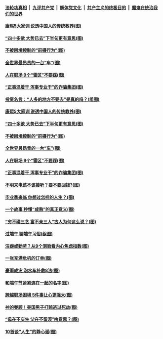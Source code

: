 

####  [法轮功真相](../../../../basic/blob/master/README.md?t=06280602) &nbsp;|&nbsp; [九评共产党](../../../../9ping.md/blob/master/README.md?t=06280602) &nbsp;|&nbsp; [解体党文化](../../../../jtdwh.md/blob/master/README.md?t=06280602)  &nbsp;|&nbsp; [共产主义的终极目的](../../../../gczydzjmd.md/blob/master/README.md?t=06280602) &nbsp;|&nbsp; [魔鬼在统治我们的世界](../../../../mgztzwmdsj.md/blob/master/README.md?t=06280602) 

#### [康熙5大家训 说透中国人的传统教养(图)](../pages/p8/937696.md?t=06280602) 

#### [“四十多欲 大势已去”下半句更有意思(图)](../pages/p8/937811.md?t=06280602) 

#### [不被困境控制的“前摄行为”(图)](../pages/p8/937145.md?t=06280602) 

#### [全世界最昂贵的一台“车”(图)](../pages/p8/937477.md?t=06280602) 

#### [人在职场 9个“雷区”不要踩(图)](../pages/p8/937766.md?t=06280602) 

#### [“正事混着干 浑事专业干”的诈骗集团(图)](../pages/p8/937732.md?t=06280602) 

#### [投资名言：“人多的地方不要去”是真的吗？(组图)](../pages/p8/937855.md?t=06280602) 

#### [康熙5大家训 说透中国人的传统教养(图)](../pages/p8/937696.md?t=06280602) 

#### [“四十多欲 大势已去”下半句更有意思(图)](../pages/p8/937811.md?t=06280602) 

#### [不被困境控制的“前摄行为”(图)](../pages/p8/937145.md?t=06280602) 

#### [全世界最昂贵的一台“车”(图)](../pages/p8/937477.md?t=06280602) 

#### [人在职场 9个“雷区”不要踩(图)](../pages/p8/937766.md?t=06280602) 

#### [“正事混着干 浑事专业干”的诈骗集团(图)](../pages/p8/937732.md?t=06280602) 

#### [不明来电该不该接听？要不要回拨?(图)](../pages/p8/936929.md?t=06280602) 

#### [毕业季来临 你想过怎样的人生？(图)](../pages/p8/937661.md?t=06280602) 

#### [一个故事 秒懂“成熟”的真正意义(图)](../pages/p8/936405.md?t=06280602) 

#### [“穷不碰三艺 富不亲三人”古人为何这么说？(图)](../pages/p8/937602.md?t=06280602) 

#### [过端午 聊端午习俗(组图)](../pages/p8/937246.md?t=06280602) 

#### [洁癖或勤劳？从9个测验看内心焦虑指数(图)](../pages/p8/937558.md?t=06280602) 

#### [一张充满危机的订单(图)](../pages/p8/936981.md?t=06280602) 

#### [豪雨成灾 泡水车补救8法(图)](../pages/p8/937526.md?t=06280602) 

#### [和端午节紧紧连在一起的名字(图)](../pages/p8/937448.md?t=06280602) 

#### [跨越职场困境 5件事让心更强大(图)](../pages/p8/937375.md?t=06280602) 

#### [神的眷顾！美国男子打盹逃过死劫(图)](../pages/p8/936985.md?t=06280602) 

#### [“母在不庆生 父在不留须”啥意思？(图)](../pages/p8/937234.md?t=06280602) 

#### [10首谈“人生”的静心谣(图)](../pages/p8/936965.md?t=06280602) 

